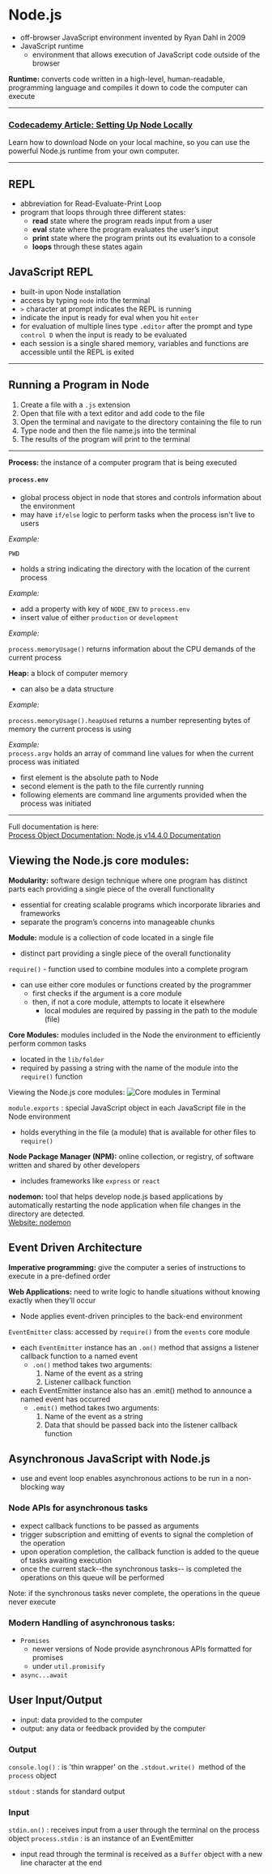 # Node.js
- off-browser JavaScript environment invented by Ryan Dahl in 2009
- JavaScript runtime
  - environment that allows execution of JavaScript code outside of the browser
  
**Runtime:** converts code written in a high-level, human-readable, programming language and compiles it down to code the computer can execute  

---
### [Codecademy Article: Setting Up Node Locally](https://www.codecademy.com/content-items/c4fe3060dbc61fc82d810c4ea06c29a8)
Learn how to download Node on your local machine, so you can use the powerful Node.js runtime from your own computer. 

---

## REPL
- abbreviation for Read-Evaluate-Print Loop
- program that loops through three different states:
  - **read** state where the program reads input from a user
  - **eval** state where the program evaluates the user’s input
  - **print** state where the program prints out its evaluation to a console
  - **loops** through these states again


## JavaScript REPL
- built-in upon Node installation
- access by typing `node` into the terminal
- `>` character at prompt indicates the REPL is running
- indicate the input is ready for eval when you hit `enter`
- for evaluation of multiple lines type `.editor` after the prompt and type `control D` when the input is ready to be evaluated
- each session is a single shared memory, variables and functions are accessible until the REPL is exited

---
## Running a Program in Node
1. Create a file with a `.js` extension
2. Open that file with a text editor and add code to the file
3. Open the terminal and navigate to the directory containing the file to run
4. Type node and then the file name.js into the terminal
5. The results of the program will print to the terminal
---

**Process:** the instance of a computer program that is being executed

#### `process.env`
- global process object in node that stores and controls information about the environment
- may have `if/else` logic to perform tasks when the process isn't live to users

*Example:*

`PWD` 
- holds a string indicating the directory with the location of the current process

*Example:*
- add a property with key of `NODE_ENV` to `process.env` 
- insert value of either `production` or `development`

*Example:*  

`process.memoryUsage()` returns information about the CPU demands of the current process

**Heap:** a block of computer memory
- can also be a data structure

*Example:*

`process.memoryUsage().heapUsed` returns a number representing bytes of memory the current process is using

*Example:*  
`process.argv` holds an array of command line values for when the current process was initiated
  - first element is the absolute path to Node
  - second element is the path to the file currently running
  - following elements are command line arguments provided when the process was initiated
---
Full documentation is here:  
[Process Object Documentation: Node.js v14.4.0 Documentation](https://nodejs.org/api/process.html) 

Viewing the Node.js core modules:
---
**Modularity:** software design technique where one program has distinct parts each providing a single piece of the overall functionality
- essential for creating scalable programs which incorporate libraries and frameworks 
- separate the program’s concerns into manageable chunks

**Module:** module is a collection of code located in a single file
- distinct part providing a single piece of the overall functionality

`require()` - function used to combine modules into a complete program
- can use either core modules or functions created by the programmer
  - first checks if the argument is a core module
  - then, if not a core module, attempts to locate it elsewhere
    - local modules are required by passing in the path to the module (file)

**Core Modules:** modules included in the Node the environment to efficiently perform common tasks
- located in the `lib/folder`
- required by passing a string with the name of the module into the `require()` function

Viewing the Node.js core modules:
![Core modules in Terminal](../img/Node.js-core-modules.png)


`module.exports` : special JavaScript object in each JavaScript file in the Node environment
- holds everything in the file (a module) that is available for other files to `require()`

**Node Package Manager (NPM):**  online collection, or registry, of software written and shared by other developers
- includes frameworks like `express` or `react`

**nodemon:** tool that helps develop node.js based applications by automatically restarting the node application when file changes in the directory are detected.  
[Website: nodemon](https://www.npmjs.com/package/nodemon)

## Event Driven Architecture  

**Imperative programming:** give the computer a series of instructions to execute in a pre-defined order

**Web Applications:** need to write logic to handle situations without knowing exactly when they’ll occur

- Node applies event-driven principles to the back-end environment

`EventEmitter` class: accessed by `require()` from the `events` core module
- each `EventEmitter` instance has an `.on()` method that assigns a listener callback function to a named event
  - `.on()` method takes two arguments:
     1. Name of the event as a string
     2. Listener callback function
- each EventEmitter instance also has an .emit() method to announce a named event has occurred
  - `.emit()` method takes two arguments:
    1. Name of the event as a string
    2. Data that should be passed back into the listener callback function

## Asynchronous JavaScript with Node.js
- use and event loop enables asynchronous actions to be run in a non-blocking way
### Node APIs for asynchronous tasks
  - expect callback functions to be passed as arguments
  - trigger subscription and emitting of events to signal the completion of the operation
  - upon operation completion, the callback function is added to the queue of tasks awaiting execution
  - once the current stack--the synchronous tasks-- is completed the operations on this queue will be performed

Note: if the synchronous tasks never complete, the operations in the queue never execute

### Modern Handling of asynchronous tasks:
- `Promises`
  - newer versions of Node provide asynchronous APIs formatted for promises
  - under `util.promisify`
- `async...await`

## User Input/Output
- input: data provided to the computer
- output: any data or feedback provided by the computer

### Output
`console.log()` : is 'thin wrapper' on the `.stdout.write() `method of the `process` object  

`stdout` : stands for standard output

### Input
`stdin.on()` : receives input from a user through the terminal on the process object
`process.stdin` : is an instance of an EventEmitter

- input read through the terminal is received as a `Buffer` object with a new line character at the end
